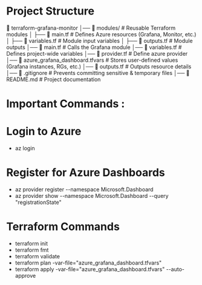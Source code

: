 # Project Structure

📂 terraform-grafana-monitor
│── 📁 modules/                  # Reusable Terraform modules
│    ├── 📄 main.tf               # Defines Azure resources (Grafana, Monitor, etc.)
│    ├── 📄 variables.tf          # Module input variables
│    ├── 📄 outputs.tf            # Module outputs
│── 📄 main.tf                   # Calls the Grafana module
│── 📄 variables.tf              # Defines project-wide variables
│── 📄 provider.tf              # Define azure provider
│── 📄 azure_grafana_dashboard.tfvars          # Stores user-defined values (Grafana instances, RGs, etc.)
│── 📄 outputs.tf                # Outputs resource details
│── 📄 .gitignore                # Prevents committing sensitive & temporary files
│── 📄 README.md                 # Project documentation



# Important Commands : 

# Login to Azure 
* az login

# Register for Azure Dashboards
* az provider register --namespace Microsoft.Dashboard
* az provider show --namespace Microsoft.Dashboard --query "registrationState"

# Terraform Commands 
* terraform init
* terraform fmt
* terraform validate
* terraform plan -var-file="azure_grafana_dashboard.tfvars" 
* terraform apply -var-file="azure_grafana_dashboard.tfvars" --auto-approve